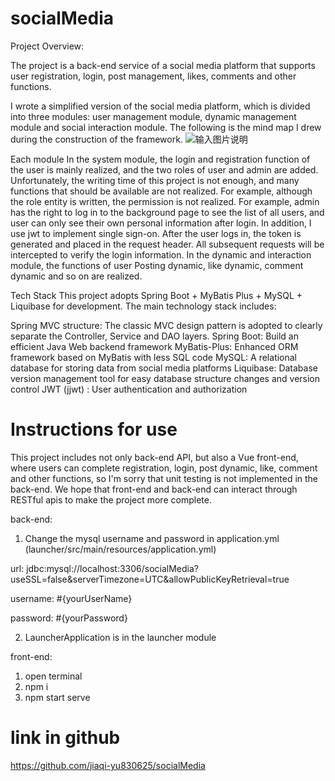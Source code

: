 # socialMedia
Project Overview:

The project is a back-end service of a social media platform that supports user registration, login, post management, likes, comments and other functions.

I wrote a simplified version of the social media platform, which is divided into three modules: user management module, dynamic management module and social interaction module. The following is the mind map I drew during the construction of the framework.
![输入图片说明](https://foruda.gitee.com/images/1739136614901016062/12aa03a8_10747971.jpeg "socialMedia-SocialMedia.jpeg")

Each module
In the system module, the login and registration function of the user is mainly realized, and the two roles of user and admin are added. Unfortunately, the writing time of this project is not enough, and many functions that should be available are not realized. For example, although the role entity is written, the permission is not realized. For example, admin has the right to log in to the background page to see the list of all users, and user can only see their own personal information after login.
In addition, I use jwt to implement single sign-on. After the user logs in, the token is generated and placed in the request header. All subsequent requests will be intercepted to verify the login information.
In the dynamic and interaction module, the functions of user Posting dynamic, like dynamic, comment dynamic and so on are realized.

Tech Stack
This project adopts Spring Boot + MyBatis Plus + MySQL + Liquibase for development. The main technology stack includes:

Spring MVC structure: The classic MVC design pattern is adopted to clearly separate the Controller, Service and DAO layers.
Spring Boot: Build an efficient Java Web backend framework
MyBatis-Plus: Enhanced ORM framework based on MyBatis with less SQL code
MySQL: A relational database for storing data from social media platforms
Liquibase: Database version management tool for easy database structure changes and version control
JWT (jjwt) : User authentication and authorization

# Instructions for use
This project includes not only back-end API, but also a Vue front-end, where users can complete registration, login, post dynamic, like, comment and other functions, so I'm sorry that unit testing is not implemented in the back-end. We hope that front-end and back-end can interact through RESTful apis to make the project more complete.

back-end:
1. Change the mysql username and password in application.yml (launcher/src/main/resources/application.yml)
   
url: jdbc:mysql://localhost:3306/socialMedia?useSSL=false&serverTimezone=UTC&allowPublicKeyRetrieval=true

username: #{yourUserName}

password: #{yourPassword}

2. LauncherApplication is in the launcher module

front-end:
1. open terminal
2. npm i
3. npm start serve

# link in github
https://github.com/jiaqi-yu830625/socialMedia

